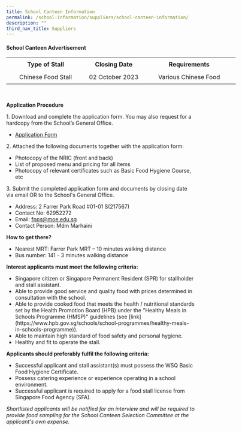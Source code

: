 ```yaml
---
title: School Canteen Information
permalink: /school-information/suppliers/school-canteen-information/
description: ""
third_nav_title: Suppliers
---
```

#### School Canteen Advertisement

<table width="612" style="width:613px;" cellspacing="0" cellpadding="0" border="0">
	<colgroup>
		<col style="text-align: center;">
		<col style="text-align: center;">
		<col style="text-align: center;">
	</colgroup>
	<tbody>
		<tr height="35">
			<td style="height: 35px; width: 213px; text-align: center;" height="35"><strong>Type of Stall</strong></td>
			<td style="width: 149px; text-align: center;"><strong>Closing Date</strong></td>
			<td style="width: 251px; text-align: center;"><strong>Requirements</strong></td>
		</tr>
		<tr height="35">
			<td style="height: 35px; text-align: center;" height="35">Chinese Food Stall</td>
			<td style="text-align: center;">02 October 2023</td>
			<td style="text-align: center;">Various Chinese Food</td>
		</tr>
	</tbody>
</table>
<br>

<strong>Application Procedure</strong>

<p>1. Download and complete the application form. You may also request for a hardcopy from the School’s General Office.</p>

<ul>
	<li><a target="_blank" href="https://staging.d2rf20mnuqi9qi.amplifyapp.com/files/appexistingsch.pdf">Application Form</a></li>
</ul>

<p>2. Attached the following documents together with the application form:</p>

<ul>
	<li>Photocopy of the NRIC (front and back)</li>
	<li>List of proposed menu and pricing for all items</li>
	<li>Photocopy of relevant certificates such as Basic Food Hygiene Course, etc</li>
</ul>

<p>3. Submit the completed application form and documents by closing date via email OR to the School's General Office.</p>

<ul>
	<li>Address: 2 Farrer Park Road #01-01 S(217567)</li>
	<li>Contact No: 62952272</li>
	<li>Email: <a href="mailto:fpps@moe.edu.sg">fpps@moe.edu.sg</a></li>
	<li>Contact Person: Mdm Marhaini&nbsp;&nbsp;</li>
</ul>

**How to get there?**

<ul>
	<li>Nearest MRT: Farrer Park MRT&nbsp;– 10 minutes walking distance</li>
	<li>Bus number: 141&nbsp;- 3 minutes walking distance</li>
</ul>

**Interest applicants must meet the following criteria:**

<ul>
	<li>Singapore citizen or Singapore Permanent Resident (SPR) for stallholder and stall assistant.</li>
	<li>Able to provide good service and quality food with prices determined in consultation with the school.</li>
	<li>Able to provide cooked food that meets the health / nutritional standards set by the Health Promotion Board (HPB) under the "Healthy Meals in Schools Programme (HMSP)" guidelines (see [link](https://www.hpb.gov.sg/schools/school-programmes/healthy-meals-in-schools-programme)).</li>
	<li>Able to maintain high standard of food safety and personal hygiene.</li>
	<li>Healthy and fit to operate the stall.</li>
</ul>

**Applicants should preferably fulfil the following criteria:**

<ul>
	<li>Successful applicant and stall assistant(s) must possess the WSQ Basic Food Hygiene Certificate.</li>
	<li>Possess catering experience or experience operating in a school environment.</li>
	<li>Successful applicant is required to apply for a food stall license from Singapore Food Agency (SFA).&nbsp;</li>
</ul>

*Shortlisted applicants will be notified for an interview and will be required to provide food sampling for the School Canteen Selection Committee at the applicant's own expense.*